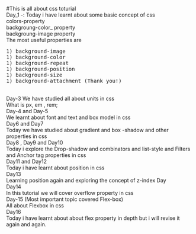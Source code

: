 #This is all about css toturial 
<br />
Day_1 -: Today i have learnt about some basic concept of css 
<br />
colors-property
<br />
backgroung-color_ property
<br />
backgroung-image property
<br /> The most useful properties are
<pre>
1) background-image
1) background-color
1) background-repeat
1) background-position
1) background-size
1) background-attachment (Thank you!)
</pre>
<br/>
Day-3 We have studied all about units in css
<br />
What is px, em , rem;
<br />
Day-4 and Day-5 
<br />
We learnt about font and text and box model in css
<br />
Day6 and Day7
<br />
Today we have studied about gradient and box -shadow and other properties in css
<br />
Day8 , Day9 and Day10 
<br />
Today i explore the Drop-shadow and combinators and list-style and Filters and Anchor tag properties in css
<br />
Day11 and Day12
<br />
Today i have learnt about position in css
<br />
Day13
<br />
Learning position again and exploring the concept of z-index
Day
<br />
Day14 
<br />
In this tutorial we will cover overflow property in css
<br />
Day-15 (Most important topic covered Flex-box)
<br />
All about Flexbox in css
<br />
Day16
<br />
Today i have learnt about about flex property in depth but i will revise it again and again.